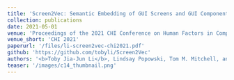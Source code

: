 ```yaml
---
title: 'Screen2Vec: Semantic Embedding of GUI Screens and GUI Components'
collection: publications
date: 2021-05-01
venue: 'Proceedings of the 2021 CHI Conference on Human Factors in Computing Systems (CHI 2021)'
venue_short: 'CHI 2021'
paperurl: '/files/li-screen2vec-chi2021.pdf'
github: 'https://github.com/tobyli/Screen2Vec'
authors: '<b>Toby Jia-Jun Li</b>, Lindsay Popowski, Tom M. Mitchell, and Brad A. Myers'
teaser: '/images/c14_thumbnail.png'
---
```

